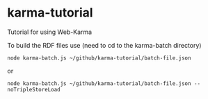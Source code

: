 karma-tutorial
==============

Tutorial for using Web-Karma

To build the RDF files use (need to cd to the karma-batch directory)

```node karma-batch.js ~/github/karma-tutorial/batch-file.json```

or

```node karma-batch.js ~/github/karma-tutorial/batch-file.json --noTripleStoreLoad```
